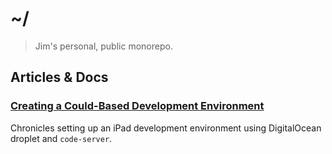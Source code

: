 # ~/

> Jim's personal, public monorepo.

## Articles & Docs

### [Creating a Could-Based Development Environment](./docs/cloud-ide.md)
Chronicles setting up an iPad development environment using DigitalOcean droplet and `code-server`.
